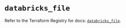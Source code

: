 # `databricks_file`

Refer to the Terraform Registry for docs: [`databricks_file`](https://registry.terraform.io/providers/databricks/databricks/1.85.0/docs/resources/file).
